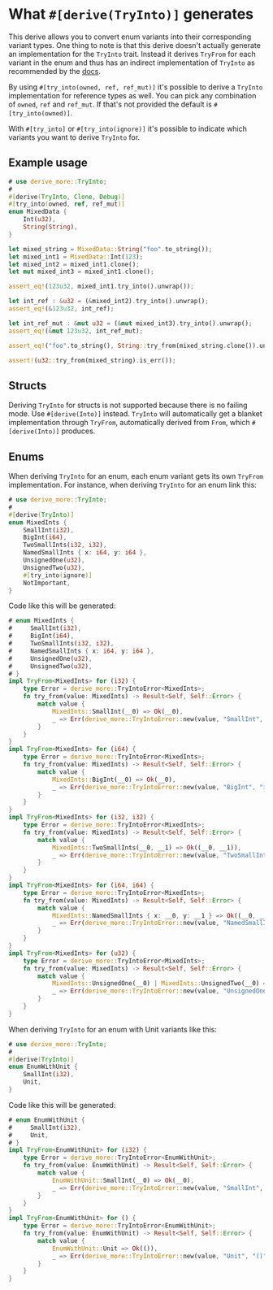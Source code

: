 # What `#[derive(TryInto)]` generates

This derive allows you to convert enum variants into their corresponding
variant types.
One thing to note is that this derive doesn't actually generate an
implementation for the `TryInto` trait.
Instead it derives `TryFrom` for each variant in the enum and thus has an
indirect implementation of `TryInto` as recommended by the
[docs](https://doc.rust-lang.org/core/convert/trait.TryInto.html).

By using `#[try_into(owned, ref, ref_mut)]` it's possible to derive a `TryInto`
implementation for reference types as well.
You can pick any combination of `owned`, `ref` and `ref_mut`.
If that's not provided the default is `#[try_into(owned)]`.

With `#[try_into]` or `#[try_into(ignore)]` it's possible to indicate which
variants you want to derive `TryInto` for.




## Example usage

```rust
# use derive_more::TryInto;
#
#[derive(TryInto, Clone, Debug)]
#[try_into(owned, ref, ref_mut)]
enum MixedData {
    Int(u32),
    String(String),
}

let mixed_string = MixedData::String("foo".to_string());
let mixed_int1 = MixedData::Int(123);
let mixed_int2 = mixed_int1.clone();
let mut mixed_int3 = mixed_int1.clone();

assert_eq!(123u32, mixed_int1.try_into().unwrap());

let int_ref : &u32 = (&mixed_int2).try_into().unwrap();
assert_eq!(&123u32, int_ref);

let int_ref_mut : &mut u32 = (&mut mixed_int3).try_into().unwrap();
assert_eq!(&mut 123u32, int_ref_mut);

assert_eq!("foo".to_string(), String::try_from(mixed_string.clone()).unwrap());

assert!(u32::try_from(mixed_string).is_err());
```




## Structs

Deriving `TryInto` for structs is not supported because there is no failing
mode. Use `#[derive(Into)]` instead. `TryInto` will automatically get a
blanket implementation through `TryFrom`, automatically derived from `From`,
which `#[derive(Into)]` produces.




## Enums

When deriving `TryInto` for an enum, each enum variant gets its own
`TryFrom` implementation.
For instance, when deriving `TryInto` for an enum link this:

```rust
# use derive_more::TryInto;
#
#[derive(TryInto)]
enum MixedInts {
    SmallInt(i32),
    BigInt(i64),
    TwoSmallInts(i32, i32),
    NamedSmallInts { x: i64, y: i64 },
    UnsignedOne(u32),
    UnsignedTwo(u32),
    #[try_into(ignore)]
    NotImportant,
}
```

Code like this will be generated:

```rust
# enum MixedInts {
#     SmallInt(i32),
#     BigInt(i64),
#     TwoSmallInts(i32, i32),
#     NamedSmallInts { x: i64, y: i64 },
#     UnsignedOne(u32),
#     UnsignedTwo(u32),
# }
impl TryFrom<MixedInts> for (i32) {
    type Error = derive_more::TryIntoError<MixedInts>;
    fn try_from(value: MixedInts) -> Result<Self, Self::Error> {
        match value {
            MixedInts::SmallInt(__0) => Ok(__0),
            _ => Err(derive_more::TryIntoError::new(value, "SmallInt", "i32")),
        }
    }
}
impl TryFrom<MixedInts> for (i64) {
    type Error = derive_more::TryIntoError<MixedInts>;
    fn try_from(value: MixedInts) -> Result<Self, Self::Error> {
        match value {
            MixedInts::BigInt(__0) => Ok(__0),
            _ => Err(derive_more::TryIntoError::new(value, "BigInt", "i64")),
        }
    }
}
impl TryFrom<MixedInts> for (i32, i32) {
    type Error = derive_more::TryIntoError<MixedInts>;
    fn try_from(value: MixedInts) -> Result<Self, Self::Error> {
        match value {
            MixedInts::TwoSmallInts(__0, __1) => Ok((__0, __1)),
            _ => Err(derive_more::TryIntoError::new(value, "TwoSmallInts", "(i32, i32)")),
        }
    }
}
impl TryFrom<MixedInts> for (i64, i64) {
    type Error = derive_more::TryIntoError<MixedInts>;
    fn try_from(value: MixedInts) -> Result<Self, Self::Error> {
        match value {
            MixedInts::NamedSmallInts { x: __0, y: __1 } => Ok((__0, __1)),
            _ => Err(derive_more::TryIntoError::new(value, "NamedSmallInts", "(i64, i64)")),
        }
    }
}
impl TryFrom<MixedInts> for (u32) {
    type Error = derive_more::TryIntoError<MixedInts>;
    fn try_from(value: MixedInts) -> Result<Self, Self::Error> {
        match value {
            MixedInts::UnsignedOne(__0) | MixedInts::UnsignedTwo(__0) => Ok(__0),
            _ => Err(derive_more::TryIntoError::new(value, "UnsignedOne", "u32")),
        }
    }
}
```

When deriving `TryInto` for an enum with Unit variants like this:

```rust
# use derive_more::TryInto;
#
#[derive(TryInto)]
enum EnumWithUnit {
    SmallInt(i32),
    Unit,
}
```

Code like this will be generated:

```rust
# enum EnumWithUnit {
#     SmallInt(i32),
#     Unit,
# }
impl TryFrom<EnumWithUnit> for (i32) {
    type Error = derive_more::TryIntoError<EnumWithUnit>;
    fn try_from(value: EnumWithUnit) -> Result<Self, Self::Error> {
        match value {
            EnumWithUnit::SmallInt(__0) => Ok(__0),
            _ => Err(derive_more::TryIntoError::new(value, "SmallInt", "i32")),
        }
    }
}
impl TryFrom<EnumWithUnit> for () {
    type Error = derive_more::TryIntoError<EnumWithUnit>;
    fn try_from(value: EnumWithUnit) -> Result<Self, Self::Error> {
        match value {
            EnumWithUnit::Unit => Ok(()),
            _ => Err(derive_more::TryIntoError::new(value, "Unit", "()")),
        }
    }
}
```
